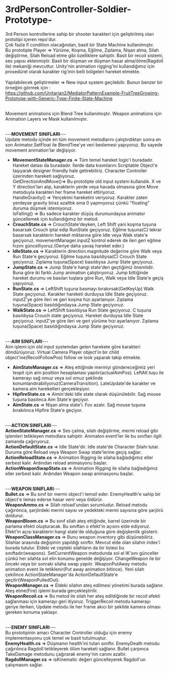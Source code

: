 # 3rdPersonController-Soldier-Prototype-
3rd Person kontrollerine sahip bir shooter karakteri için geliştirilmiş olan prototipi içeren repo'dur.<br>
Çok fazla if condition olacağından, basit bir State Machine kullanılmıştır. <br>
Bu prototipte Player => Yürüme, Koşma, Eğilme, Zıplama, Nişan alma, Silah değiştirme, Silah Reload etme gibi özelliklere sahiptir. Basit bir recoil sistemi, ses yapısı eklenmiştir. Basit bir düşman ve düşman hasar alma/ölme(Ragdoll ile) mekaniği mevcuttur. Unity'nin animation rigging'ini kullandığımız için prosedürel olarak karakter rig'inin belli bölgeleri hareket etmekte.<br><br>
Yapılabilecek geliştirmeler => New input system geçilebilir. Bunun benzer bir örneğini görmek için : https://github.com/Unitarian2/MediatorPatternExample-FruitTreeGrowing-Prototype-with-Generic-Type-Finite-State-Machine<br><br>

Movement animations için Blend Tree kullanılmıştır. Weapon animations için Animation Layers ve Mask kullanılmıştır.<br><br>

---<b>MOVEMENT SINIFLARI</b>---<br>
Update metodu içinde en tüm movement metodlarını çalıştırdıktan sonra en son Animator.SetFloat ile BlendTree'ye veri beslemesi yapıyoruz. Bu sayede movement animation'lar değişiyor.<br>
- <b>MovementStateManager.cs</b> => Tüm temel hareket logic'i buradadır. Hareket datası da buradadır. İlerde data kısımlarını Scriptable Object'e taşıyarak designer friendly hale getirebiliriz. Character Controller üzerinden hareketi sağlıyoruz.<br>
  GetDirectionAndMove()=> Bu prototipte old input system kullandık. X ve Y direction'ları alıp, karakterin yerde veya havada olmasına göre Move metoduyla karakteri her frame hareket ettiriyoruz.<br>
  HandleGravity() => Yerçekimi hareketini veriyoruz. Karakter zaten yerdeyse gravity biraz azalttık ama 0 yapmıyoruz çünkü "floating" duruma düşmek istemiyoruz.<br>
  IsFalling() => Bu sadece karakter düşüş durumundaysa animator güncellemek için kullandığımız bir metod.<br>
- <b>CrouchState.cs</b> => CrouchState'deyken, Left Shift yani koşma tuşuna basarsak Crouch iptal edip RunState geçiyoruz. Eğilme tuşuna(C) tekrar basarsak karakterin hareket miktarına göre Idle veya Walk state'e geçiyoruz. movementManager.inputZ kontrol ederek de ileri geri eğilme hızını güncelliyoruz.(Geriye daha yavaş hareket eder.)<br>
- <b>IdleState.cs</b> => Karakterin direction.magnitude değerine göre Walk veya Run State'e geçiyoruz. Eğilme tuşuna basıldıysa(C) Crouch State geçiyoruz. Zıplama tuşuna(Space) basıldıysa Jump State geçiyoruz.<br>
- <b>JumpState.cs</b> => Jump State'e hangi state'den geçtiğimiz önemlidir. Buna göre iki farklı Jump animation çalıştırıyoruz. Jump bittiğinde hareket durumu ve basılan tuşlara göre Run, Walk veya Idle State'e geçiş yapıyoruz.<br>
- <b>RunState.cs</b> => LeftShift tuşuna basmayı bırakırsak(GetKeyUp) Walk State geçiyoruz. Karakter hareketi durduysa Idle State geçiyoruz. inputZ'ye göre ileri ve geri koşma hızı ayarlanıyor. Zıplama tuşuna(Space) basıldığındaysa Jump State geçiyoruz.<br>
- <b>WalkState.cs</b> => LeftShift basıldıysa Run State geçiyoruz. C tuşuna basıldıysa Crouch state geçiyoruz. Hareket durduysa Idle State geçiyoruz. inputZ'ye göre ileri ve geri yürüme hızı ayarlanıyor. Zıplama tuşuna(Space) basıldığındaysa Jump State geçiyoruz.<br><br>

---<b>AIM SINIFLARI</b>---<br>
Aim işlemi için old input systemdan gelen harekete göre karakteri döndürüyoruz. Virtual Camera Player object'in bir child object'ine(RecoilFollowPos) follow ve look yaparak takip etmekte.<br>

- <b>AimStateManager.cs</b> => Ateş ettiğinde mermiyi göndereceğimiz yeri tespit için aim position hesaplaması yapılır(actualAimPos). LeftAlt tuşu ile kamerayı sağ omuz veya sol omuz şeklinde konumlandırabiliyoruz(CameraTransition). LateUpdate'de karakter ve kamera aim hareketleri gerçekleşiyor.<br>
- <b>HipfireState.cs</b> => Aimin'deki Idle state olarak düşünülebilir. Sağ mouse tuşuna basılınca Aim State'e geçiyor.<br>
- <b>AimState.cs</b> => Nişan alma state'i. Fov azalır. Sağ mouse tuşuna bırakılınca Hipfire State'e geçiyor.<br><br>

---<b>ACTION SINIFLARI</b>---<br>
<b>ActionStateManager.cs</b> => Ses çalma, silah değiştirme, mermi reload gibi işlemleri tetikleyen metodlara sahiptir. Animaton event'ler ile bu sınıfları ilgili zamanda çağırıyoruz.<br>
<b>ActionDefaultState.cs</b> => Idle State'dir. Idle state'de Character Silahı tutar. Duruma göre Reload veya Weapon Swap state'lerine geçiş sağlar.<br>
<b>ActionReloadState.cs</b> => Animation Rigging ile silaha bağladığımız eller serbest kalır. Ardından reload animasyonu başlar.<br>
<b>ActionWeaponSwapState.cs</b> => Animation Rigging ile silaha bağladığımız eller serbest kalır. Ardından Weapon swap animasyonu başlar.<br><br>

---<b>WEAPON SINIFLARI</b>---<br>
<b>Bullet.cs</b> => Bu sınıf bir mermi object'i temsil eder. EnemyHealth'e sahip bir object'e temas ederse hasar verir veya öldürür.<br>
<b>WeaponAmmo.cs</b> => Silah reload'undan sorumludur. Reload metodu çağırılınca, şarjördeki mermi sayısı ve yedekteki mermi sayısına göre şarjörü doldurur.<br>
<b>WeaponBloom.cs</b> => Bu sınıf silah ateş ettiğinde, barrel üzerinde bir parlama efekti oluşturacak. Bu sınıftan o efekt'in açısını elde ediyoruz. Efekt'in açısı karakterin hangi state'de olduğuna göre değişkenlik gösterir.<br>
<b>WeaponClassManager.cs</b> => Bunu weapon inventory gibi düşünebiliriz. Silahlar arasında değişimin yapıldığı sınıftır. Mevcut elde olan silahın index'i burada tutulur. Eldeki ve cepteki silahların da bir listesi bu sınıftadır(weapons). SetCurrentWeapon metodunda sol el IK'sını günceller çünkü her silahta sol elin konumu genelde değişiyor. ChangeWeapon ile bir önceki veya bir sonraki silaha swap yapılır. WeaponPutAway metodu animation event ile tetiklenir(Put away animation bitince). Yeni silah çekilince ActionStateManager'da ActionDefaultState'e geçilir(WeaponPulledOut).<br>
<b>WeaponManager.cs</b> => Eldeki silahın ateş edilmesi yönetimi burada sağlanır. Ateş etme(Fire) işlemi burada gerçekleştirilir.<br>
<b>WeaponRecoil.cs</b> => Bu metod ile silah her ateş edildiğinde bir recoil efekti sağlanması için kamerayı geri itiyoruz. TriggerRecoil metodu kamerayı geriye iterken, Update metodu ile her frame akıcı bir şekilde kamera olması gereken konuma yaklaşır.<br><br>

---<b>ENEMY SINIFLARI</b>---<br>
Bu prototipinin amacı Character Controller olduğu için enemy implementasyonu çok temel ve basit tutulmuştur. <br>
<b>EnemyHealth.cs</b> => Düşmanın health'ini tutan sınıftır. EnemyDeath metodu çağırılınca Ragdoll tetikleyerek ölüm hareketi sağlanır. Bullet çarpınca TakeDamage metodunu çağırarak enemy'nin canını azaltır.<br>
<b>RagdollManager.cs</b> => isKinematic değeri güncelleyerek Ragdoll'un çalışmasını sağlar.<br><br>


